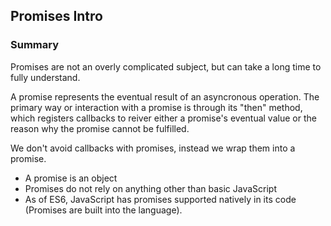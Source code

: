 ## Promises Intro

### Summary

Promises are not an overly complicated subject, but can take a long time to fully understand. 

A promise represents the eventual result of an asyncronous operation. The primary way or interaction with a promise is through its "then" method, which registers callbacks to reiver either a promise's eventual value or the reason why the promise cannot be fulfilled.

We don't avoid callbacks with promises, instead we wrap them into a promise.
 
* A promise is an object
* Promises do not rely on anything other than basic JavaScript
* As of ES6, JavaScript has promises supported natively in its code (Promises are built into the language).
